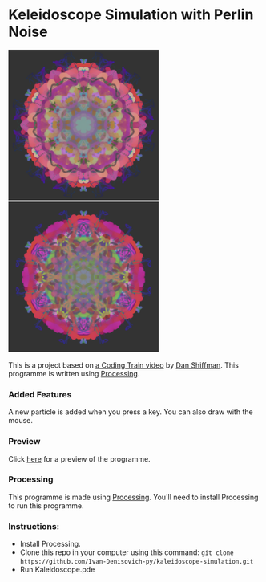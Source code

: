 # Keleidoscope Simulation with Perlin Noise

<p float="left">
<img src="screenshots/screenshot-1.png" width="300" alt="screenshot" />
<img src="screenshots/screenshot-2.png" width="300" alt="screenshot" />
</p>

This is a project based on [a Coding Train video](https://youtu.be/R3C2giDfmO8) by [Dan Shiffman](https://www.youtube.com/channel/UCvjgXvBlbQiydffZU7m1_aw). This programme is written using [Processing](processing.org).

### Added Features

A new particle is added when you press a key. You can also draw with the mouse.

### Preview

Click [here](https://youtu.be/BD4Y-88ryvE) for a preview of the programme.

### Processing

This programme is made using [Processing](http://processing.org/). You'll need to install Processing to run this programme.

### Instructions:

-   Install Processing.
-   Clone this repo in your computer using this command:
    `git clone https://github.com/Ivan-Denisovich-py/kaleidoscope-simulation.git`
-   Run Kaleidoscope.pde
